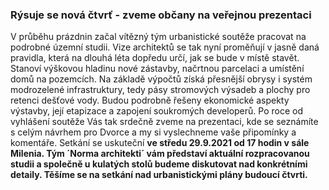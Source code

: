 
### Rýsuje se nová čtvrť - zveme občany na veřejnou prezentaci

V průběhu prázdnin začal vítězný tým urbanistické soutěže pracovat na podrobné územní studii. Vize architektů se tak nyní proměňují v jasně daná pravidla, která na dlouhá léta dopředu určí, jak se bude v místě stavět. Stanoví výškovou hladinu nové zástavby, načrtnou parcelaci a umístění domů na pozemcích. Na základě výpočtů získá přesnější obrysy i systém modrozelené infrastruktury, tedy pásy stromových výsadeb a plochy pro retenci dešťové vody. Budou podrobně řešeny ekonomické aspekty výstavby, její etapizace a zapojení soukromých developerů. 
Po roce od vyhlášení soutěže Vás tak srdečně zveme na prezentaci, kde se seznámíte s celým návrhem pro Dvorce a my si vyslechneme vaše připomínky a komentáře. Setkání se uskuteční <b>ve středu 29.9.2021 od 17 hodin v sále Milenia<b>. Tým ´Norma architekti´ vám představí aktuální rozpracovanou studii a společně u kulatých stolů budeme diskutovat nad konkrétními detaily. Těšíme se na setkání nad urbanistickými plány budoucí čtvrti. 

